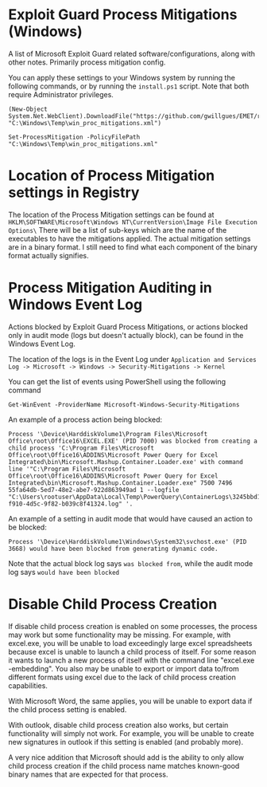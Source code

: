 # Exploit Guard Process Mitigations (Windows)
A list of Microsoft Exploit Guard related software/configurations, along with other notes. Primarily process mitigation config.

You can apply these settings to your Windows system by running the following commands, or by running the ```install.ps1``` script. Note that both require Administrator privileges.

```
(New-Object System.Net.WebClient).DownloadFile("https://github.com/gwillgues/EMET/raw/main/win_proc_mitigations.xml", "C:\Windows\Temp\win_proc_mitigations.xml")

Set-ProcessMitigation -PolicyFilePath "C:\Windows\Temp\win_proc_mitigations.xml"
```


# Location of Process Mitigation settings in Registry
The location of the Process Mitigation settings can be found at 
  ```HKLM\SOFTWARE\Microsoft\Windows NT\CurrentVersion\Image File Execution Options\```
There will be a list of sub-keys which are the name of the executables to have the mitigations applied. The actual mitigation settings are in a binary format. I still need to find what each component of the binary format actually signifies. 


# Process Mitigation Auditing in Windows Event Log
Actions blocked by Exploit Guard Process Mitigations, or actions blocked only in audit mode (logs but doesn't actually block), can be found in the Windows Event Log. 

The location of the logs is in the Event Log under ```Application and Services Log -> Microsoft -> Windows -> Security-Mitigations -> Kernel```

You can get the list of events using PowerShell using the following command

```Get-WinEvent -ProviderName Microsoft-Windows-Security-Mitigations```

An example of a process action being blocked:

```
Process '\Device\HarddiskVolume1\Program Files\Microsoft Office\root\Office16\EXCEL.EXE' (PID 7000) was blocked from creating a child process 'C:\Program Files\Microsoft Office\root\Office16\ADDINS\Microsoft Power Query for Excel Integrated\bin\Microsoft.Mashup.Container.Loader.exe' with command line '"C:\Program Files\Microsoft Office\root\Office16\ADDINS\Microsoft Power Query for Excel Integrated\bin\Microsoft.Mashup.Container.Loader.exe" 7500 7496 55fa64db-5ed7-48e2-abe7-922d863949ad 1 --logfile "C:\Users\rootuser\AppData\Local\Temp\PowerQuery\ContainerLogs\3245bbd1-f910-4d5c-9f82-b039c8f41324.log" '. 
```


An example of a setting in audit mode that would have caused an action to be blocked: 

```
Process '\Device\HarddiskVolume1\Windows\System32\svchost.exe' (PID 3668) would have been blocked from generating dynamic code.
```

Note that the actual block log says ```was blocked from```, while the audit mode log says ```would have been blocked```

# Disable Child Process Creation
If disable child process creation is enabled on some processes, the process may work but some functionality may be missing. For example, with excel.exe, you will be unable to load exceedingly large excel spreadsheets because excel is unable to launch a child process of itself. For some reason it wants to launch a new process of itself with the command line "excel.exe -embedding". You also may be unable to export or import data to/from different formats using excel due to the lack of child process creation capabilities.

With Microsoft Word, the same applies, you will be unable to export data if the child process setting is enabled.

With outlook, disable child process creation also works, but certain functionality will simply not work. For example, you will be unable to create new signatures in outlook if this setting is enabled (and probably more).

A very nice addition that Microsoft should add is the ability to only allow child process creation if the child process name matches known-good binary names that are expected for that process.

